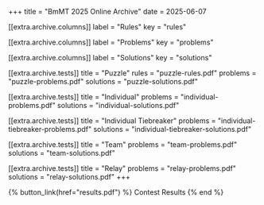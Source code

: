 +++
title = "BmMT 2025 Online Archive"
date = 2025-06-07

[[extra.archive.columns]]
label = "Rules"
key = "rules"

[[extra.archive.columns]]
label = "Problems"
key = "problems"

[[extra.archive.columns]]
label = "Solutions"
key = "solutions"

[[extra.archive.tests]]
title = "Puzzle"
rules = "puzzle-rules.pdf"
problems = "puzzle-problems.pdf"
solutions = "puzzle-solutions.pdf"

[[extra.archive.tests]]
title = "Individual"
problems = "individual-problems.pdf"
solutions = "individual-solutions.pdf"

[[extra.archive.tests]]
title = "Individual Tiebreaker"
problems = "individual-tiebreaker-problems.pdf"
solutions = "individual-tiebreaker-solutions.pdf"

[[extra.archive.tests]]
title = "Team"
problems = "team-problems.pdf"
solutions = "team-solutions.pdf"

[[extra.archive.tests]]
title = "Relay"
problems = "relay-problems.pdf"
solutions = "relay-solutions.pdf"
+++

{% button_link(href="results.pdf") %} Contest Results {% end %}

